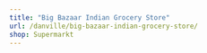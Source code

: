 ```yaml
---
title: "Big Bazaar Indian Grocery Store"
url: /danville/big-bazaar-indian-grocery-store/
shop: Supermarkt
---
```

